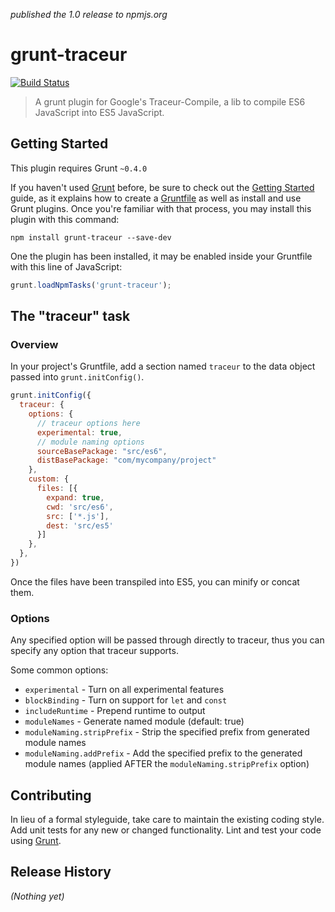 _published the 1.0 release to npmjs.org_
# grunt-traceur

[![Build Status](https://travis-ci.org/aaronfrost/grunt-traceur.svg?branch=master)](https://travis-ci.org/aaronfrost/grunt-traceur)

> A grunt plugin for Google's Traceur-Compile, a lib to compile ES6 JavaScript into ES5 JavaScript.

## Getting Started
This plugin requires Grunt `~0.4.0`

If you haven't used [Grunt](http://gruntjs.com/) before, be sure to check out the [Getting Started](http://gruntjs.com/getting-started) guide, as it explains how to create a [Gruntfile](http://gruntjs.com/sample-gruntfile) as well as install and use Grunt plugins. Once you're familiar with that process, you may install this plugin with this command:

```shell
npm install grunt-traceur --save-dev
```

One the plugin has been installed, it may be enabled inside your Gruntfile with this line of JavaScript:

```js
grunt.loadNpmTasks('grunt-traceur');
```

## The "traceur" task

### Overview
In your project's Gruntfile, add a section named `traceur` to the data object passed into `grunt.initConfig()`.

```js
grunt.initConfig({
  traceur: {
    options: {
      // traceur options here
      experimental: true,
      // module naming options
      sourceBasePackage: "src/es6",
      distBasePackage: "com/mycompany/project"
    },
    custom: {
      files: [{
        expand: true,
        cwd: 'src/es6',
        src: ['*.js'],
        dest: 'src/es5'
      }]
    },
  },
})
```
Once the files have been transpiled into ES5, you can minify or concat them.

### Options

Any specified option will be passed through directly to traceur, thus you can specify any option that traceur supports.

Some common options:

* `experimental` - Turn on all experimental features
* `blockBinding` - Turn on support for `let` and `const`
* `includeRuntime` - Prepend runtime to output
* `moduleNames` - Generate named module (default: true)
* `moduleNaming.stripPrefix` - Strip the specified prefix from generated module names
* `moduleNaming.addPrefix` - Add the specified prefix to the generated module names (applied AFTER the `moduleNaming.stripPrefix` option)

## Contributing
In lieu of a formal styleguide, take care to maintain the existing coding style. Add unit tests for any new or changed functionality. Lint and test your code using [Grunt](http://gruntjs.com/).

## Release History
_(Nothing yet)_
